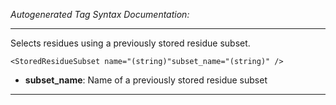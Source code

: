 _Autogenerated Tag Syntax Documentation:_

---
Selects residues using a previously stored residue subset.

```
<StoredResidueSubset name="(string)"subset_name="(string)" />
```

-   **subset_name**: Name of a previously stored residue subset

---
